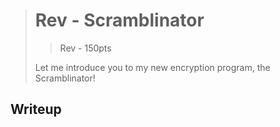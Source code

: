 > # Rev - Scramblinator
> > Rev - 150pts
>
> Let me introduce you to my new encryption program, the Scramblinator!

## Writeup